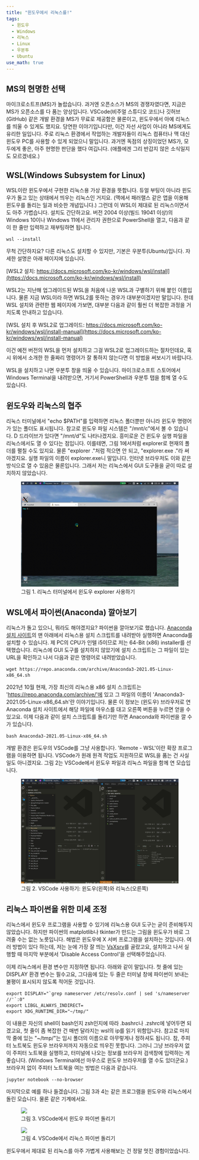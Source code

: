 ```yaml
---
title: "윈도우에서 리눅스를!"
tags:
  - 윈도우
  - Windows
  - 리눅스
  - Linux
  - 우분투
  - Ubuntu
use_math: true
---
```


## MS의 현명한 선택

마이크로소트프(MS)가 놀랍습니다. 과거엔 오픈소스가 MS의 경쟁자였다면, 지금은 MS가 오픈소스를 다 품는 양상입니다. VSCode(비주얼 스튜디오 코드)나 깃허브(GitHub) 같은 개발 환경을 MS가 무료로 제공함은 물론이고, 윈도우에서 아예 리눅스를 띄울 수 있게도 했지요. 당연한 이야기입니다만, 이건 자선 사업이 아니라 MS에게도 유리한 일입니다. 주로 리눅스 환경에서 작업하는 개발자들이 리눅스 컴퓨터나 맥 대신 윈도우 PC를 사용할 수 있게 되었으니 말입니다. 과거엔 독점의 상징이었던 MS가, 모두에게 좋은, 아주 현명한 판단을 했다 여깁니다. (애플에겐 그리 반갑지 않은 소식일지도 모르겠네요.)

## WSL(Windows Subsystem for Linux)

WSL이란 윈도우에서 구현한 리눅스용 가상 환경을 뜻합니다. 듀얼 부팅이 아니라 윈도우가 돌고 있는 상태에서 띄우는 리눅스인 거지요. (맥에서 패러랠스 같은 앱을 이용해 윈도우를 돌리는 일과 비슷한 개념입니다.) 그런데 이 WSL이 제대로 된 리눅스이면서도 아주 가볍습니다. 설치도 간단하고요. 버전 2004 이상(빌드 19041 이상)의 Windows 10이나 Windows 11에서 관리자 권한으로 PowerShell을 열고, 다음과 같이 한 줄만 입력하고 재부팅하면 됩니다.

```
wsl --install
```

무척 간단하지요? 다른 리눅스도 설치할 수 있지만, 기본은 우분투(Ubuntu)입니다. 자세한 설명은 아래 페이지에 있습니다.

[WSL2 설치: https://docs.microsoft.com/ko-kr/windows/wsl/install](https://docs.microsoft.com/ko-kr/windows/wsl/install)

WSL2는 지난해 업그레이드된 WSL을 처음에 나온 WSL과 구별하기 위해 붙인 이름입니다. 물론 지금 WSL이라 하면 WSL2를 뜻하는 경우가 대부분이겠지만 말입니다. 한데 WSL 설치와 관련한 웹 페이지에 가보면, 대부분 다음과 같이 훨씬 더 복잡한 과정을 거치도록 안내하고 있습니다.

[WSL 설치 후 WSL2로 업그레이드: https://docs.microsoft.com/ko-kr/windows/wsl/install-manual](https://docs.microsoft.com/ko-kr/windows/wsl/install-manual)

이건 예전 버전의 WSL을 먼저 설치하고 그걸 WSL2로 업그레이드하는 절차인데요,
혹시 위에서 소개한 한 줄짜리 명령어가 잘 통하지 않는다면 이 방법을 써보시기 바랍니다.

WSL을 설치하고 나면 우분투 창을 띄울 수 있습니다. 마이크로소프트 스토어에서 Windows Terminal을 내려받으면, 거기서 PowerShell과 우분투 탭을 함께 열 수도 있습니다.

## 윈도우와 리눅스의 협주

리눅스 터미널에서 "echo $PATH"를 입력하면 리눅스 폴더뿐만 아니라 윈도우 명령어가 있는 폴더도 표시됩니다. 참고로 윈도우 파일 시스템은 "/mnt/c"에서 볼 수 있습니다. D 드라이브가 있다면 "/mnt/d"도 나타나겠지요. 흥미로운 건 윈도우 실행 파일을 리눅스에서도 열 수 있다는 점입니다. 이를테면, 그림 1에서처럼 explorer로 현재의 폴더를 펼칠 수도 있지요. 물론 "explorer ."처럼 적으면 안 되고, "explorer.exe ."라 써야겠지요. 실행 파일의 이름이 explorer.exe니 말입니다. 인터넷 브라우저도 이와 같은 방식으로 열 수 있음은 물론입니다. 그래서 저는 리눅스에서 GUI 도구들을 굳이 따로 설치하지 않았습니다.

<figure>
    <img src="/assets/images/wsl.gif">    
    <figcaption>그림 1. 리눅스 터미널에서 윈도우 explorer 사용하기</figcaption>
</figure>

## WSL에서 파이썬(Anaconda) 깔아보기

리눅스가 돌고 있으니, 뭐라도 해야겠지요? 파이썬을 깔아보기로 했습니다. [Anaconda 설치 사이트](https://www.anaconda.com/products/individual)의 맨 아래에서 리눅스용 설치 스크립트를 내려받아 실행하면 Anaconda를 설치할 수 있습니다. 제 PC의 CPU가 인텔 i5이므로 저는 64-Bit (x86) installer를 선택했습니다. 리눅스에 GUI 도구를 설치하지 않았기에 설치 스크립트는 그 파일이 있는 URL을 확인하고 나서 다음과 같은 명령어로 내려받았습니다.

```
wget https://repo.anaconda.com/archive/Anaconda3-2021.05-Linux-x86_64.sh
```

2021년 10월 현재, 가장 최신의 리눅스용 x86 설치 스크립트는 'https://repo.anaconda.com/archive/'에 있고 그 파일의 이름이 'Anaconda3-2021.05-Linux-x86_64.sh'란 이야기입니다. 물론 이 정보는 (윈도우) 브라우저로 연 Anaconda 설치 사이트에서 해당 파일에 마우스를 대고 오른쪽 버튼을 누르면 얻을 수 있고요. 이제 다음과 같이 설치 스크립트를 돌리기만 하면 Anaconda와 파이썬을 깔 수가 있습니다.

```
bash Anaconda3-2021.05-Linux-x86_64.sh
```

개발 환경은 윈도우의 VSCode를 그냥 사용합니다. 'Remote - WSL'이란 확장 프로그램을 이용하면 됩니다. VSCode가 원래 원격 작업도 지원하므로 WSL을 품는 건 사실 일도 아니겠지요. 그림 2는 VSCode에서 윈도우 파일과 리눅스 파일을 함께 연 모습입니다.

<figure>
    <img src="/assets/images/VScode_wsl.jpg">    
    <figcaption>그림 2. VSCode 사용하기: 윈도우(왼쪽)와 리눅스(오른쪽)</figcaption>
</figure>

## 리눅스 파이썬을 위한 미세 조정

리눅스에서 윈도우 프로그램을 사용할 수 있기에 리눅스용 GUI 도구는 굳이 준비해두지 않았습니다. 하지만 파이썬의 matplotlib나 tkinter가 만드는 그림을 윈도우가 바로 그려줄 수는 없는 노릇입니다. 해법은 윈도우에 X 서버 프로그램을 설치하는 것입니다. 여러 방법이 있다 하는데, 저는 눈에 가장 잘 띄는 [VsXsrv](https://sourceforge.net/projects/vcxsrv/)를 골랐고요, 설치하고 나서 실행할 때 마지막 부분에서 'Disable Access Control'을 선택해주었습니다.

이제 리눅스에서 환경 변수만 지정하면 됩니다. 아래와 같이 말입니다. 첫 줄에 있는 DISPLAY 환경 변수는 필수고요, 그다음에 있는 두 줄은 터미널 창에 파이썬이 보내는 불평이 표시되지 않도록 적어둔 것입니다.

```
export DISPLAY="`grep nameserver /etc/resolv.conf | sed 's/nameserver //'`:0"
export LIBGL_ALWAYS_INDIRECT=
export XDG_RUNTIME_DIR="~/tmp/"
```

이 내용은 자신의 shell이 bash인지 zsh인지에 따라 .bashrc나 .zshrc에 넣어두면 되겠고요, 첫 줄이 좀 복잡한 건 매번 달라지는 wsl의 ip를 읽기 위함입니다. 참고로 마지막 줄에 있는 "~/tmp/"는 임시 폴더의 이름으로 아무렇게나 정하셔도 됩니다. 참, 주피터 노트북도 윈도우 브라우저까지 자동으로 띄우진 못합니다. 그러니 그냥 브라우저 없이 주피터 노트북을 실행하고, 터미널에 나오는 정보를 브라우저 검색창에 입력하는 게 좋습니다. (Windows Terminal에선 마우스로 윈도우 브라우저를 열 수도 있더군요.) 브라우저 없이 주피터 노트북을 여는 방법은 다음과 같습니다.

```
jupyter notebook --no-browser
```

마지막으로 예를 하나 들겠습니다. 그림 3과 4는 같은 프로그램을 윈도우와 리눅스에서 돌린 모습니다. 물론 같은 기계에서요.

<figure>
    <img src="https://twy80.github.io/assets/images/VScode_win.jpg">    
    <figcaption>그림 3. VSCode에서 윈도우 파이썬 돌리기</figcaption>
</figure>

<figure>
    <img src="https://twy80.github.io/assets/images/VScode_linux.jpg">    
    <figcaption>그림 4. VSCode에서 리눅스 파이썬 돌리기</figcaption>
</figure>

윈도우에서 제대로 된 리눅스를 아주 가볍게 사용해보는 건 정말 멋진 경험이었습니다.
